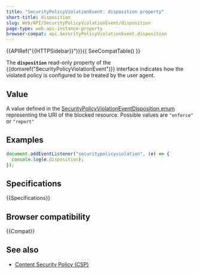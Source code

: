 ```yaml
---
title: "SecurityPolicyViolationEvent: disposition property"
short-title: disposition
slug: Web/API/SecurityPolicyViolationEvent/disposition
page-type: web-api-instance-property
browser-compat: api.SecurityPolicyViolationEvent.disposition
---
```


{{APIRef("{{HTTPSidebar}}")}}{{ SeeCompatTable() }}

The **`disposition`** read-only property of the
{{domxref("SecurityPolicyViolationEvent")}} interface indicates how the violated policy
is configured to be treated by the user agent.

## Value

A value defined in the [SecurityPolicyViolationEventDisposition enum](https://w3c.github.io/webappsec-csp/#enumdef-securitypolicyviolationeventdisposition)
representing the URI of the blocked resource. Possible values are `"enforce"` or `"report"`

## Examples

```js
document.addEventListener("securitypolicyviolation", (e) => {
  console.log(e.disposition);
});
```

## Specifications

{{Specifications}}

## Browser compatibility

{{Compat}}

## See also

- [Content Security Policy (CSP)](/en-US/docs/Web/HTTP/CSP)
